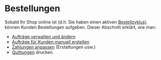 # Bestellungen

Sobald Ihr Shop online ist (d.h. Sie haben einen aktiven [Bestellzyklus](../shopfront/order-cycle/)), können Kunden Bestellungen aufgeben. Dieser Abschnitt erklärt, wie man:

* [Aufträge verwalten und ändern](view-orders.md)
* [Aufträge für Kunden manuell erstellen](create-orders-manually.md)
* [Zahlungen anpassen](refunds-and-adjusting-payments.md) (Erstattungen usw.)
* [Quittungen](thermally-printed-receipts.md) drucken.
